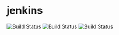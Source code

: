 # jenkins

[![Build Status](https://jenkins.notylus.com/buildStatus/icon?job=jenkins)](https://jenkins.notylus.com/job/jenkins/)
[![Build Status](https://jenkins.notylus.com/buildStatus/icon?job=jenkins)](https://jenkins.notylus.com/job/jenkins/)
[![Build Status](https://jenkins.notylus.com/job/jenkins/badge/icon)](https://jenkins.notylus.com/job/jenkins/)